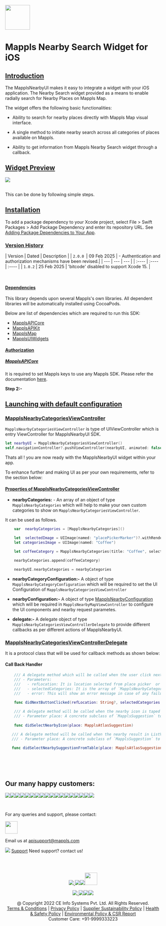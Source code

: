 [<img src="https://about.mappls.com/images/mappls-b-logo.svg" height="80"/> </p>](https://www.mapmyindia.com/api)

# Mappls Nearby Search Widget for iOS

## [Introduction](#Introduction)

The MapplsNearbyUI makes it easy to integrate a widget with your iOS application. The Nearby Search widget provided as a means to enable radially search for Nearby Places on Mappls Map.

The widget offers the following basic functionalities:

- Ability to search for nearby places directly with Mappls Map visual interface.

- A single method to initiate nearby search across all categories of places available on Mappls.

- Ability to get information from Mappls Nearby Search widget through a callback.

## [Widget Preview](#Widget)

![](https://mmi-api-team.s3.amazonaws.com/moveSDK/ios/resources/MapmyIndiaNearbyUI/MapmyIndiaNearbyUI.gif)

<br> This can be done by following simple steps.

## [Installation](#Installation)

To add a package dependency to your Xcode project, select File > Swift Packages > Add Package Dependency and enter its repository URL. See [Adding Package Dependencies to Your App](https://developer.apple.com/documentation/xcode/adding-package-dependencies-to-your-app).


### [Version History](#Version-History)

| Version | Dated | Description | 
| `2.0.0 `| 09 Feb 2025 | - Authentication and authorization mechanisms have been revised.|
| --- | --- | --- |
| :---- | :---- | :---- |
| `1.0.2` | 25 Feb 2025 | 'bitcode' disabled to support Xcode 15. |

<br>

#### [Dependencies](#Dependencies)

This library depends upon several Mappls's own libraries. All dependent libraries will be automatically installed using CocoaPods.

Below are list of dependencies which are required to run this SDK:

- [MapplsAPICore](https://github.com/mappls-api/mappls-ios-sdk/docs/v1.0.0/MapplsAPICore.md)
- [MapplsAPIKit](https://github.com/mappls-api/mappls-ios-sdk/docs/v1.0.0/MapplsAPIKit.md)
- [MapplsMap](https://github.com/mappls-api/mappls-ios-sdk/docs/v1.0.0/MapplsMap.md)
- [MapplsUIWidgets](https://github.com/mappls-api/mappls-ios-sdk/docs/v1.0.0/MapplsUIWidgets.md)

#### [Authorization](#Authorization)

##### [MapplsAPICore](#MapplsAPICore)
It is required to set Mappls keys to use any Mappls SDK. Please refer the documentation [here](https://github.com/mappls-api/mappls-ios-sdk/docs/v1.0.0/MapplsAPICore.md).

**Step 2:-**
## [Launching with default configuration](#Launching-with-default-configuration)


### [MapplsNearbyCategoriesViewController](#MapplsNearbyCategoriesViewController)

`MapplsNearbyCategoriesViewController` is type of UIViewController which is entry ViewController for MapplsNearbyUI SDK. 

```swift
let nearbyUI = MapplsNearbyCategoriesViewController()
self.navigationController?.pushViewController(nearbyUI, animated: false)
```
Thats all ! you are now ready with the MapplsNearbyUI widget within your app.

To enhance further and making UI as per your own requirements, refer to the section below:

#### [Properties of MapplsNearbyCategoriesViewController](#Properties-of-MapplsNearbyCategoriesViewController)

 - **nearbyCategories:** - An array of an object of type `MapplsNearbyCategories` which will help to make your own custom categories to show on `MapplsNearbyCategoriesViewController`.

It can be used as follows.
``` swift
    var  nearbyCategories = [MapplsNearbyCategories]()

    let  selectedImage = UIImage(named: "placePickerMarker")?.withRenderingMode(.alwaysTemplate)
    let categoriesImage = UIImage(named: "Coffee")

    let coffeeCategory = MapplsNearbyCategories(title: "Coffee", selectedBackgroundColor: selectedColor, unselectedBackgroundColor: .white, selectedImage: selectedImage ?? UIImage(), unselectedImage: selectedImage ?? UIImage(), unselectedTextColor: .black, selectedTextColor: .white, isSelected: true, categoryKeywords: ["FODCOF"], mapNearbyCategoryIcon: categoriesImage)

    nearbyCategories.append(coffeeCategory)

    nearbyUI.nearbyCategories = nearbyCategories

```

 - **nearbyCategoryConfiguration:-** A object of type `MapplsNearbyCategoryConfiguration` which will be required to set the UI Configuration of `MapplsNearbyCategoriesViewController` 

 - **nearbyConfiguration:-** A object of type [MapplsNearbyConfiguration](#MapplsNearbyConfiguration) which will be required in `MapplsNearbyMapViewController` to  configure the UI components and nearby request parametes.
 

- **delegate:-** A delegate object of type `MapplsNearbyCategoriesViewControllerDelegate` to provide different callbacks as per different actions of MapplsNearbyUI.

### [MapplsNearbyCategoriesViewControllerDelegate](#MapplsNearbyCategoriesViewControllerDelegate)

It is a protocol class that will be used for callback methods as shown below:

#### Call Back Handler
``` swift
    /// A delegate method which will be called when the user click next button in `MapplsNearbyCategoriesViewController` class
    /// - Parameters:
    ///   - refLocation: It is location selected from place picker  or your current location or location provided by used as refLocation.
    ///   - selectedCategories: It is the array of `MapplsNearbyCategories` items selected from the categories
    ///   - error: This will show an error message in case of any failure in `MapplsNearbyCategoriesViewController` class on next button clicked.
   
    func didNextButtonClicked(refLocation: String?, selectedCategories: [MapplsNearbyCategories]?, error: String? )
 ```

``` swift
    /// A delegate method will be called when the nearby icon is taped on the map. It will return a nearby response for the taped icon.
    /// - Parameter place: A concrete subclass of `MapplsSuggestion` to represent suggestedLocations object in results of  requests.
   
    func didSelectNearbyIcon(place: MapplsAtlasSuggestion)
 ```

 ``` swift
    /// A delegate method will be called when the nearby result in ListView is tapped. It will return a nearby response for the tapped item.
    /// - Parameter place: A concrete subclass of `MapplsSuggestion` to represent suggestedLocations object in results of  requests.
   
    func didSelectNearbySuggestionFromTable(place: MapplsAtlasSuggestion)
 ```

<br><br><br>

## Our many happy customers:

![](https://www.mapmyindia.com/api/img/logos1/PhonePe.png)![](https://www.mapmyindia.com/api/img/logos1/Arya-Omnitalk.png)![](https://www.mapmyindia.com/api/img/logos1/delhivery.png)![](https://www.mapmyindia.com/api/img/logos1/hdfc.png)![](https://www.mapmyindia.com/api/img/logos1/TVS.png)![](https://www.mapmyindia.com/api/img/logos1/Paytm.png)![](https://www.mapmyindia.com/api/img/logos1/FastTrackz.png)![](https://www.mapmyindia.com/api/img/logos1/ICICI-Pru.png)![](https://www.mapmyindia.com/api/img/logos1/LeanBox.png)![](https://www.mapmyindia.com/api/img/logos1/MFS.png)![](https://www.mapmyindia.com/api/img/logos1/TTSL.png)![](https://www.mapmyindia.com/api/img/logos1/Novire.png)![](https://www.mapmyindia.com/api/img/logos1/OLX.png)![](https://www.mapmyindia.com/api/img/logos1/sun-telematics.png)![](https://www.mapmyindia.com/api/img/logos1/Sensel.png)![](https://www.mapmyindia.com/api/img/logos1/TATA-MOTORS.png)![](https://www.mapmyindia.com/api/img/logos1/Wipro.png)![](https://www.mapmyindia.com/api/img/logos1/Xamarin.png)

<br>

For any queries and support, please contact:

[<img src="https://about.mappls.com/images/mappls-b-logo.svg" height="40"/> </p>](https://about.mappls.com/api/)

Email us at [apisupport@mappls.com](mailto:apisupport@mappls.com)

![](https://www.mapmyindia.com/api/img/icons/support.png)
[Support](https://about.mappls.com/contact/)
Need support? contact us!

<br></br>

[<p align="center"> <img src="https://www.mapmyindia.com/api/img/icons/stack-overflow.png"/> ](https://stackoverflow.com/questions/tagged/mappls-api)[![](https://www.mapmyindia.com/api/img/icons/blog.png)](https://about.mappls.com/blog/)[![](https://www.mapmyindia.com/api/img/icons/gethub.png)](https://github.com/mappls-api)[<img src="https://mmi-api-team.s3.ap-south-1.amazonaws.com/API-Team/npm-logo.one-third%5B1%5D.png" height="40"/> </p>](https://www.npmjs.com/org/mapmyindia) 

[<p align="center"> <img src="https://www.mapmyindia.com/june-newsletter/icon4.png"/> ](https://www.facebook.com/Mapplsofficial)[![](https://www.mapmyindia.com/june-newsletter/icon2.png)](https://twitter.com/mappls)[![](https://www.mapmyindia.com/newsletter/2017/aug/llinkedin.png)](https://www.linkedin.com/company/mappls/)[![](https://www.mapmyindia.com/june-newsletter/icon3.png)](https://www.youtube.com/channel/UCAWvWsh-dZLLeUU7_J9HiOA)

<div align="center">@ Copyright 2022 CE Info Systems Pvt. Ltd. All Rights Reserved.</div>

<div align="center"> <a href="https://about.mappls.com/api/terms-&-conditions">Terms & Conditions</a> | <a href="https://www.mappls.com/about/privacy-policy">Privacy Policy</a> | <a href="https://www.mappls.com/pdf/mappls-sustainability-policy-healt-labour-rules-supplir-sustainability.pdf">Supplier Sustainability Policy</a> | <a href="https://www.mappls.com/pdf/Health-Safety-Management.pdf">Health & Safety Policy</a> | <a href="https://www.mappls.com/pdf/Environment-Sustainability-Policy-CSR-Report.pdf">Environmental Policy & CSR Report</a>

<div align="center">Customer Care: +91-9999333223</div>
